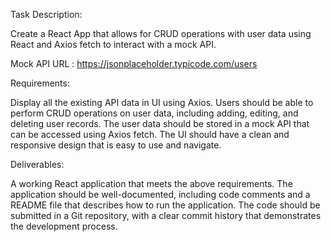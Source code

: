 Task Description:

Create a React App that allows for CRUD operations with user data using React and Axios fetch to interact with a mock API.

Mock API URL : https://jsonplaceholder.typicode.com/users

Requirements:

Display all the existing API data in UI using Axios.
Users should be able to perform CRUD operations on user data, including adding, editing, and deleting user records.
The user data should be stored in a mock API that can be accessed using Axios fetch.
The UI should have a clean and responsive design that is easy to use and navigate.

Deliverables:

A working React application that meets the above requirements.
The application should be well-documented, including code comments and a README file that describes how to run the application.
The code should be submitted in a Git repository, with a clear commit history that demonstrates the development process.
